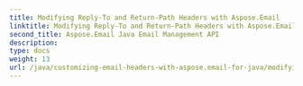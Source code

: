 ```yaml
---
title: Modifying Reply-To and Return-Path Headers with Aspose.Email
linktitle: Modifying Reply-To and Return-Path Headers with Aspose.Email
second_title: Aspose.Email Java Email Management API
description: 
type: docs
weight: 13
url: /java/customizing-email-headers-with-aspose.email-for-java/modifying-reply-to-and-return-path-headers/
---
```

